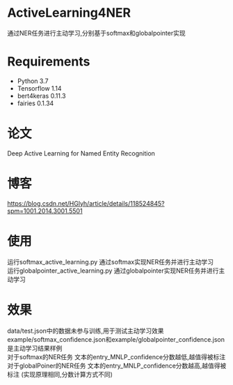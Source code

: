 #  ActiveLearning4NER
通过NER任务进行主动学习,分别基于softmax和globalpointer实现  
# Requirements
- Python 3.7
- Tensorflow 1.14 
- bert4keras 0.11.3
- fairies 0.1.34
# 论文
Deep Active Learning for Named Entity Recognition 
# 博客
https://blog.csdn.net/HGlyh/article/details/118524845?spm=1001.2014.3001.5501
# 使用
运行softmax_active_learning.py 通过softmax实现NER任务并进行主动学习  
运行globalpointer_active_learning.py 通过globalpointer实现NER任务并进行主动学习  
# 效果
data/test.json中的数据未参与训练,用于测试主动学习效果    
example/softmax_confidence.json和example/globalpointer_confidence.json是主动学习结果样例  
对于softmax的NER任务 文本的entry_MNLP_confidence分数越低,越值得被标注  
对于globalPoiner的NER任务 文本的entry_MNLP_confidence分数越高,越值得被标注
(实现原理相同,分数计算方式不同)  





